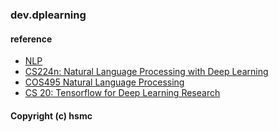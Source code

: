 ### dev.dplearning



#### reference
* [NLP](https://github.com/muyun/dev.nlp)
* [CS224n: Natural Language Processing with Deep Learning](http://web.stanford.edu/class/cs224n/syllabus.html)
* [COS495 Natural Language Processing](https://www.cs.princeton.edu/courses/archive/spring18/cos495/schedule/)
* [CS 20: Tensorflow for Deep Learning Research](http://web.stanford.edu/class/cs20si/syllabus.html)

####  Copyright (c) hsmc
